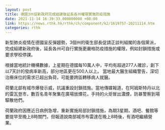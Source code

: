 ```yaml
---
layout: post
title: 德國3州促新政府完成組建後延長各州權限實施防疫措施
date: 2021-11-14 16:39:33.000000000 +08:00
link: https://news.rthk.hk/rthk/ch/component/k2/1619757-20211114.htm
categories: rthk
---
```


新型肺炎疫情在德國呈反彈趨勢，3個州的衛生部長促請正談判組閣的各個黨派，完成組建新政府後，延長各州可自行實施更嚴格防疫措施的權限，例如封鎖措施或要求學校停課。

根據當地統計機構數據，上星期在德國每10萬人中，平均有超過277人確診，創下以7天計的發病率新高，部分地區更在500人以上。 當地最大醫生組織警告，深切治療床位的需求已超出負荷，可能要跨區轉移病人就醫。

荷蘭北部有城市爆發示威，抗議重設封鎖措施。當地傳媒報道，在阿姆斯特丹以北的雷瓦登市，數百名青年聚集在廣場放煙花，手持的火炬冒出濃煙，防暴警察到場驅散他們。

荷蘭政府因應近日病例急增，重新實施局部封鎖措施，為期3星期，酒吧、餐館等要提早至晚上8時關門，但報道說南部城市布雷達在晚上8時後，有酒吧繼續營業。
